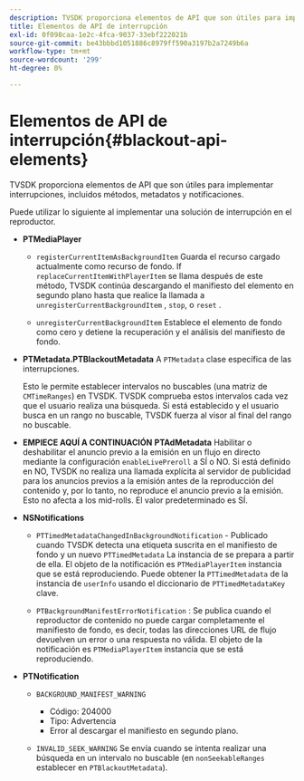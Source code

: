 ```yaml
---
description: TVSDK proporciona elementos de API que son útiles para implementar interrupciones, incluidos métodos, metadatos y notificaciones.
title: Elementos de API de interrupción
exl-id: 0f098caa-1e2c-4fca-9037-33ebf222021b
source-git-commit: be43bbbd1051886c8979ff590a3197b2a7249b6a
workflow-type: tm+mt
source-wordcount: '299'
ht-degree: 0%

---
```


# Elementos de API de interrupción{#blackout-api-elements}

TVSDK proporciona elementos de API que son útiles para implementar interrupciones, incluidos métodos, metadatos y notificaciones.

Puede utilizar lo siguiente al implementar una solución de interrupción en el reproductor.

* **PTMediaPlayer**

   * `registerCurrentItemAsBackgroundItem` Guarda el recurso cargado actualmente como recurso de fondo. If `replaceCurrentItemWithPlayerItem` se llama después de este método, TVSDK continúa descargando el manifiesto del elemento en segundo plano hasta que realice la llamada a `unregisterCurrentBackgroundItem` , `stop`, o `reset` .

   * `unregisterCurrentBackgroundItem` Establece el elemento de fondo como cero y detiene la recuperación y el análisis del manifiesto de fondo.

* **PTMetadata.PTBlackoutMetadata** A `PTMetadata` clase específica de las interrupciones.

   Esto le permite establecer intervalos no buscables (una matriz de `CMTimeRanges`) en TVSDK. TVSDK comprueba estos intervalos cada vez que el usuario realiza una búsqueda. Si está establecido y el usuario busca en un rango no buscable, TVSDK fuerza al visor al final del rango no buscable.

* **EMPIECE AQUÍ A CONTINUACIÓN** **PTAdMetadata** Habilitar o deshabilitar el anuncio previo a la emisión en un flujo en directo mediante la configuración `enableLivePreroll` a SÍ o NO. Si está definido en NO, TVSDK no realiza una llamada explícita al servidor de publicidad para los anuncios previos a la emisión antes de la reproducción del contenido y, por lo tanto, no reproduce el anuncio previo a la emisión. Esto no afecta a los mid-rolls. El valor predeterminado es SÍ.

* **NSNotifications**

   * `PTTimedMetadataChangedInBackgroundNotification` - Publicado cuando TVSDK detecta una etiqueta suscrita en el manifiesto de fondo y un nuevo `PTTimedMetadata` La instancia de se prepara a partir de ella. El objeto de la notificación es `PTMediaPlayerItem` instancia que se está reproduciendo. Puede obtener la `PTTimedMetadata` de la instancia de `userInfo` usando el diccionario de `PTTimedMetadataKey` clave.

   * `PTBackgroundManifestErrorNotification` : Se publica cuando el reproductor de contenido no puede cargar completamente el manifiesto de fondo, es decir, todas las direcciones URL de flujo devuelven un error o una respuesta no válida. El objeto de la notificación es `PTMediaPlayerItem` instancia que se está reproduciendo.

* **PTNotification**

   * `BACKGROUND_MANIFEST_WARNING`

      * Código: 204000
      * Tipo: Advertencia
      * Error al descargar el manifiesto en segundo plano.
   * `INVALID_SEEK_WARNING` Se envía cuando se intenta realizar una búsqueda en un intervalo no buscable (en `nonSeekableRanges` establecer en `PTBlackoutMetadata`).
